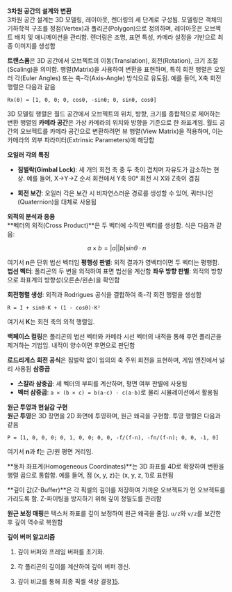 **3차원 공간의 설계와 변환**  
3차원 공간 설계는 3D 모델링, 레이아웃, 렌더링의 세 단계로 구성됨. 모델링은 객체의 기하학적 구조를 정점(Vertex)과 폴리곤(Polygon)으로 정의하며, 레이아웃은 오브젝트 배치 및 애니메이션을 관리함. 렌더링은 조명, 표면 특성, 카메라 설정을 기반으로 최종 이미지를 생성함

**트랜스폼**은 3D 공간에서 오브젝트의 이동(Translation), 회전(Rotation), 크기 조절(Scaling)을 의미함. 행렬(Matrix)을 사용하여 변환을 표현하며, 특히 회전 행렬은 오일러 각(Euler Angles) 또는 축-각(Axis-Angle) 방식으로 유도됨. 예를 들어, X축 회전 행렬은 다음과 같음

`Rx(θ) = [1, 0, 0; 0, cosθ, -sinθ; 0, sinθ, cosθ]`  



3D 모델링 행렬은 월드 공간에서 오브젝트의 위치, 방향, 크기를 종합적으로 제어하는 변환 행렬임
**카메라 공간**은 가상 카메라의 위치와 방향을 기준으로 한 좌표계임. 월드 공간의 오브젝트를 카메라 공간으로 변환하려면 뷰 행렬(View Matrix)을 적용하며, 이는 카메라의 외부 파라미터(Extrinsic Parameters)에 해당함



**오일러 각의 특징**



- **짐벌락(Gimbal Lock)**: 세 개의 회전 축 중 두 축이 겹치며 자유도가 감소하는 현상. 예를 들어, X→Y→Z 순서 회전에서 Y축 90° 회전 시 X와 Z축이 겹침
    
- **회전 보간**: 오일러 각은 보간 시 비자연스러운 경로를 생성할 수 있어, 쿼터니언(Quaternion)을 대체로 사용됨

**외적의 분석과 응용**  
**벡터의 외적(Cross Product)**은 두 벡터에 수직인 벡터를 생성함. 식은 다음과 같음:

$$a × b = |a||b|sinθ·n$$  

여기서 **n**은 단위 법선 벡터임
**평행성 판별**: 외적 결과가 영벡터이면 두 벡터는 평행함.  
**법선 벡터**: 폴리곤의 두 변을 외적하여 표면 법선을 계산함
**좌우 방향 판별**: 외적의 방향으로 좌표계의 방향성(오른손/왼손)을 확인함

**회전행렬 생성**: 외적과 Rodrigues 공식을 결합하여 축-각 회전 행렬을 생성함

`R = I + sinθ·K + (1 - cosθ)·K²`  

여기서 **K**는 회전 축의 외적 행렬임.

**백페이스 컬링**은 폴리곤의 법선 벡터와 카메라 시선 벡터의 내적을 통해 후면 폴리곤을 제거하는 기법임. 내적이 양수이면 후면으로 판단함

**로드리게스 회전 공식**은 짐벌락 없이 임의의 축 주위 회전을 표현하며, 게임 엔진에서 널리 사용됨
**삼중곱**



- **스칼라 삼중곱**: 세 벡터의 부피를 계산하며, 평면 여부 판별에 사용됨
- **벡터 삼중곱**: `a × (b × c) = b(a·c) - c(a·b)`로 물리 시뮬레이션에서 활용됨

**원근 투영과 현실감 구현**  
**원근 투영**은 3D 장면을 2D 화면에 투영하며, 원근 왜곡을 구현함. 투영 행렬은 다음과 같음

`P = [1, 0, 0, 0; 0, 1, 0, 0; 0, 0, -f/(f-n), -fn/(f-n); 0, 0, -1, 0]`  

여기서 **n**과 **f**는 근/원 평면 거리임.

**동차 좌표계(Homogeneous Coordinates)**는 3D 좌표를 4D로 확장하여 변환을 행렬 곱으로 통합함. 예를 들어, 점 (x, y, z)는 (x, y, z, 1)로 표현됨


**깊이 값(Z-Buffer)**은 각 픽셀의 깊이를 저장하여 가까운 오브젝트가 먼 오브젝트를 가리도록 함. Z-파이팅을 방지하기 위해 깊이 정밀도를 관리함


**원근 보정 매핑**은 텍스처 좌표를 깊이 보정하여 원근 왜곡을 줄임. `u/z`와 `v/z`를 보간한 후 깊이 역수로 복원함


**깊이 버퍼 알고리즘**

1. 깊이 버퍼와 프레임 버퍼를 초기화.
    
2. 각 폴리곤의 깊이를 계산하여 깊이 버퍼 갱신.
    
3. 깊이 비교를 통해 최종 픽셀 색상 결정[15](https://bcalabs.org/subject/depth-buffer-z-buffer-method-in-computer-graphics).